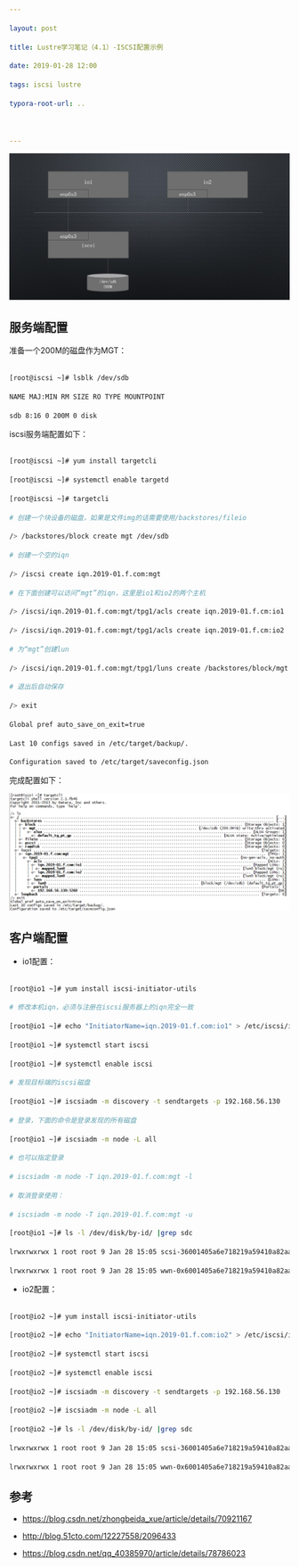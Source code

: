 ```yaml
---

layout: post

title: Lustre学习笔记（4.1）-ISCSI配置示例

date: 2019-01-28 12:00

tags: iscsi lustre 

typora-root-url: ..



---
```










![](/images/iscsi-config-example/top.jpg)





## 服务端配置



准备一个200M的磁盘作为MGT：



```bash

[root@iscsi ~]# lsblk /dev/sdb 

NAME MAJ:MIN RM SIZE RO TYPE MOUNTPOINT

sdb 8:16 0 200M 0 disk 

```



iscsi服务端配置如下：



```bash

[root@iscsi ~]# yum install targetcli

[root@iscsi ~]# systemctl enable targetd

[root@iscsi ~]# targetcli 

# 创建一个块设备的磁盘，如果是文件img的话需要使用/backstores/fileio

/> /backstores/block create mgt /dev/sdb 

# 创建一个空的iqn

/> /iscsi create iqn.2019-01.f.com:mgt

# 在下面创建可以访问“mgt”的iqn，这里是io1和io2的两个主机

/> /iscsi/iqn.2019-01.f.com:mgt/tpg1/acls create iqn.2019-01.f.cm:io1

/> /iscsi/iqn.2019-01.f.com:mgt/tpg1/acls create iqn.2019-01.f.cm:io2

# 为“mgt”创建lun

/> /iscsi/iqn.2019-01.f.com:mgt/tpg1/luns create /backstores/block/mgt 

# 退出后自动保存

/> exit

Global pref auto_save_on_exit=true

Last 10 configs saved in /etc/target/backup/.

Configuration saved to /etc/target/saveconfig.json

```



完成配置如下：





![](/images/iscsi-config-example/iscsi-config.png)





## 客户端配置



- io1配置：



```bash

[root@io1 ~]# yum install iscsi-initiator-utils

# 修改本机iqn，必须与注册在iscsi服务器上的iqn完全一致

[root@io1 ~]# echo "InitiatorName=iqn.2019-01.f.com:io1" > /etc/iscsi/initiatorname.iscsi 

[root@io1 ~]# systemctl start iscsi

[root@io1 ~]# systemctl enable iscsi

# 发现目标端的iscsi磁盘

[root@io1 ~]# iscsiadm -m discovery -t sendtargets -p 192.168.56.130

# 登录，下面的命令是登录发现的所有磁盘

[root@io1 ~]# iscsiadm -m node -L all

# 也可以指定登录

# iscsiadm -m node -T iqn.2019-01.f.com:mgt -l 

# 取消登录使用：

# iscsiadm -m node -T iqn.2019-01.f.com:mgt -u

[root@io1 ~]# ls -l /dev/disk/by-id/ |grep sdc

lrwxrwxrwx 1 root root 9 Jan 28 15:05 scsi-36001405a6e718219a59410a82aa3069f -> ../../sdc

lrwxrwxrwx 1 root root 9 Jan 28 15:05 wwn-0x6001405a6e718219a59410a82aa3069f -> ../../sdc

```



- io2配置：



```bash

[root@io2 ~]# yum install iscsi-initiator-utils

[root@io2 ~]# echo "InitiatorName=iqn.2019-01.f.com:io2" > /etc/iscsi/initiatorname.iscsi 

[root@io2 ~]# systemctl start iscsi

[root@io2 ~]# systemctl enable iscsi

[root@io2 ~]# iscsiadm -m discovery -t sendtargets -p 192.168.56.130

[root@io2 ~]# iscsiadm -m node -L all

[root@io2 ~]# ls -l /dev/disk/by-id/ |grep sdc

lrwxrwxrwx 1 root root 9 Jan 28 15:05 scsi-36001405a6e718219a59410a82aa3069f -> ../../sdc

lrwxrwxrwx 1 root root 9 Jan 28 15:05 wwn-0x6001405a6e718219a59410a82aa3069f -> ../../sdc

```



## 参考

- https://blog.csdn.net/zhongbeida_xue/article/details/70921167

- http://blog.51cto.com/12227558/2096433

- https://blog.csdn.net/qq_40385970/article/details/78786023


